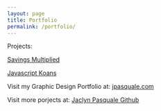 ```yaml
---
layout: page
title: Portfolio
permalink: /portfolio/
---
```


Projects:
 
[Savings Multiplied](https://github.com/JaclynPasquale/savings-multiplied)

[Javascript Koans](https://github.com/JaclynPasquale/JavaScript-Koans)


Visit my Graphic Design Portfolio at: [jpasquale.com](http://jpasquale.com/)


Visit more porjects at: [Jaclyn Pasquale Github](https://github.com/JaclynPasquale)
